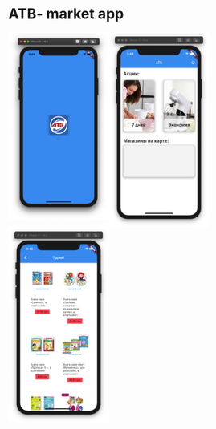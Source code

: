 # ATB- market app
<div>
<img src="/preview/1.png?raw=true" width="200" align="left"><img src="/preview/2.png?raw=true" width="200" align="center"><img src="/preview/3.png?raw=true" width="200">
